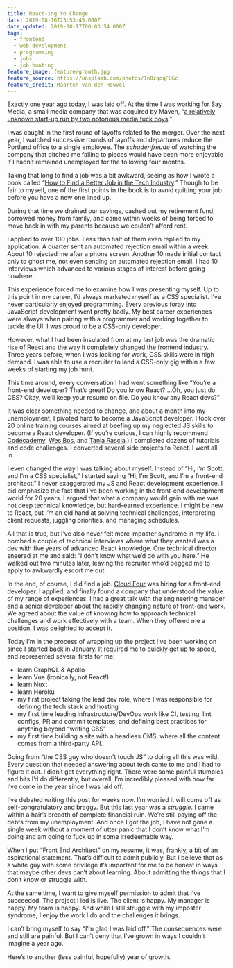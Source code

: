 ```yaml
---
title: React-ing to Change
date: 2019-08-16T23:53:45.000Z
date_updated: 2019-08-17T00:03:54.000Z
tags:
  - frontend
  - web development
  - programming
  - jobs
  - job hunting
feature_image: feature/growth.jpg
feature_source: https://unsplash.com/photos/1n8zqoqFUGc
feature_credit: Maarten van den Heuvel
---
```


Exactly one year ago today, I was laid off. At the time I was working for Say Media, a small media company that was acquired by Maven, “[a relatively unknown start-up run by two notorious media fuck boys](http://bigwnews.com/sport/sports-illustrateds-media-operations-pawne).”

I was caught in the first round of layoffs related to the merger. Over the next year, I watched successive rounds of layoffs and departures reduce the Portland office to a single employee. The _schadenfreude_ of watching the company that ditched me falling to pieces would have been more enjoyable if I hadn’t remained unemployed for the following four months.

Taking that long to find a job was a bit awkward, seeing as how I wrote a book called “[How to Find a Better Job in the Tech Industry](https://www.amazon.com/dp/B01M0VOE6O).” Though to be fair to myself, one of the first points in the book is to avoid quitting your job before you have a new one lined up.

During that time we drained our savings, cashed out my retirement fund, borrowed money from family, and came within weeks of being forced to move back in with my parents because we couldn’t afford rent.

I applied to over 100 jobs. Less than half of them even replied to my application. A quarter sent an automated rejection email within a week. About 10 rejected me after a phone screen. Another 10 made initial contact only to ghost me, not even sending an automated rejection email. I had 10 interviews which advanced to various stages of interest before going nowhere.

This experience forced me to examine how I was presenting myself. Up to this point in my career, I’d always marketed myself as a CSS specialist. I’ve never particularly enjoyed programming. Every previous foray into JavaScript development went pretty badly. My best career experiences were always when pairing with a programmer and working together to tackle the UI. I was proud to be a CSS-only developer.

However, what I had been insulated from at my last job was the dramatic rise of React and the way it [completely changed the frontend industry](https://full-stack.netlify.com/). Three years before, when I was looking for work, CSS skills were in high demand. I was able to use a recruiter to land a CSS-only gig within a few weeks of starting my job hunt.

This time around, every conversation I had went something like “You’re a front-end developer? That’s great! Do you know React? …Oh, you just do CSS? Okay, we’ll keep your resume on file. Do you know any React devs?”

It was clear something needed to change, and about a month into my unemployment, I pivoted hard to become a JavaScript developer. I took over 20 online training courses aimed at beefing up my neglected JS skills to become a React developer. (If you’re curious, I can highly recommend [Codecademy](https://www.codecademy.com/learn/react-101), [Wes Bos](https://reactforbeginners.com), and [Tania Rascia](https://www.taniarascia.com/getting-started-with-react/).) I completed dozens of tutorials and code challenges. I converted several side projects to React. I went all in.

I even changed the way I was talking about myself. Instead of “Hi, I’m Scott, and I’m a CSS specialist,” I started saying “Hi, I’m Scott, and I’m a front-end architect.” I never exaggerated my JS and React development experience. I did emphasize the fact that I’ve been working in the front-end development world for 20 years. I argued that what a company would gain with me was not deep technical knowledge, but hard-earned experience. I might be new to React, but I’m an old hand at solving technical challenges, interpreting client requests, juggling priorities, and managing schedules.

All that is true, but I’ve also never felt more imposter syndrome in my life. I bombed a couple of technical interviews where what they wanted was a dev with five years of advanced React knowledge. One technical director sneered at me and said: “I don’t know what we’d do with you here.” He walked out two minutes later, leaving the recruiter who’d begged me to apply to awkwardly escort me out.

In the end, of course, I did find a job. [Cloud Four](https://cloudfour.com/) was hiring for a front-end developer. I applied, and finally found a company that understood the value of my range of experiences. I had a great talk with the engineering manager and a senior developer about the rapidly changing nature of front-end work. We agreed about the value of knowing how to approach technical challenges and work effectively with a team. When they offered me a position, I was delighted to accept it.

Today I’m in the process of wrapping up the project I’ve been working on since I started back in January. It required me to quickly get up to speed, and represented several firsts for me:

- learn GraphQL & Apollo
- learn Vue (ironically, not React!)
- learn Nuxt
- learn Heroku
- my first project taking the lead dev role, where I was responsible for defining the tech stack and hosting
- my first time leading infrastructure/DevOps work like CI, testing, lint configs, PR and commit templates, and defining best practices for anything beyond “writing CSS”
- my first time building a site with a headless CMS, where all the content comes from a third-party API.

Going from “the CSS guy who doesn’t touch JS” to doing all this was wild. Every question that needed answering about tech came to me and I had to figure it out. I didn’t get everything right. There were some painful stumbles and bits I’d do differently, but overall, I’m incredibly pleased with how far I’ve come in the year since I was laid off.

I’ve debated writing this post for weeks now. I’m worried it will come off as self-congratulatory and braggy. But this last year was a _struggle_. I came within a hair’s breadth of complete financial ruin. We’re still paying off the debts from my unemployment. And once I got the job, I have not gone a single week without a moment of utter panic that I don’t know what I’m doing and am going to fuck up in some irredeemable way.

When I put “Front End Architect” on my resume, it was, frankly, a bit of an aspirational statement. That’s difficult to admit publicly. But I believe that as a white guy with some privilege it’s important for me to be honest in ways that maybe other devs can’t about learning. About admitting the things that I don’t know or struggle with.

At the same time, I want to give myself permission to admit that I’ve succeeded. The project I led is live. The client is happy. My manager is happy. My team is happy. And while I still struggle with my imposter syndrome, I enjoy the work I do and the challenges it brings.

I can’t bring myself to say “I’m glad I was laid off.” The consequences were and still are painful. But I can’t deny that I’ve grown in ways I couldn’t imagine a year ago.

Here’s to another (less painful, hopefully) year of growth.

